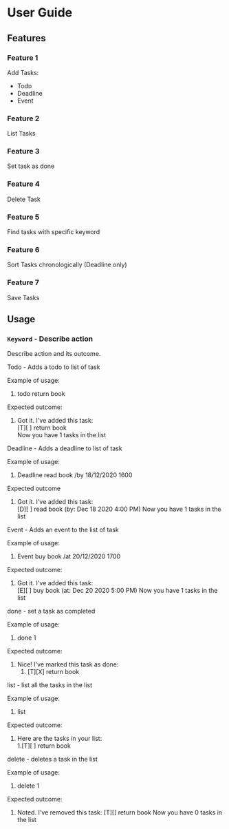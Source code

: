 # User Guide

## Features 

### Feature 1
Add Tasks:
* Todo
* Deadline
* Event

### Feature 2
List Tasks

### Feature 3
Set task as done

### Feature 4
Delete Task

### Feature 5
Find tasks with specific keyword

### Feature 6
Sort Tasks chronologically (Deadline only)

### Feature 7
Save Tasks


## Usage

### `Keyword` - Describe action

Describe action and its outcome.

Todo - Adds a todo to list of task

Example of usage: 

1) todo return book

Expected outcome:

1) Got it. I've added this task:  
[T][ ] return book  
Now you have 1 tasks in the list  

Deadline - Adds a deadline to list of task

Example of usage:

1) Deadline read book /by 18/12/2020 1600

Expected outcome

1) Got it. I've added this task:  
   [D][ ] read book (by: Dec 18 2020 4:00 PM) 
   Now you have 1 tasks in the list
   
Event - Adds an event to the list of task

Example of usage:

1) Event buy book /at 20/12/2020 1700

Expected outcome:

1) Got it. I've added this task:  
   [E][ ] buy book (at: Dec 20 2020 5:00 PM)
   Now you have 1 tasks in the list


done - set a task as completed

Example of usage:

1) done 1

Expected outcome:

1) Nice! I've marked this task as done:
   1. [T][X] return book
    
list - list all the tasks in the list

Example of usage:

1) list

Expected outcome:

1) Here are the tasks in your list:  
   1.[T][ ] return book
   
delete - deletes a task in the list

Example of usage:

1) delete 1

Expected outcome:

1) Noted. I've removed this task:
   [T][] return book
   Now you have 0 tasks in the list
   

   

